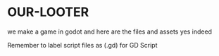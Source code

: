 # OUR-LOOTER
we make a game in godot and here are the files and assets yes indeed

Remember to label script files as (.gd) for GD Script
